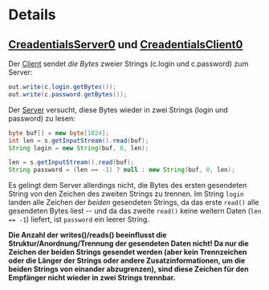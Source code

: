 # Details

## [CreadentialsServer0](CreadentialsServer0.java) und [CreadentialsClient0](CreadentialsClient0.java)

Der [Client](CreadentialsClient0.java) sendet *die Bytes* zweier Strings (c.login und c.password) zum Server:

```Java
out.write(c.login.getBytes());
out.write(c.password.getBytes());
```

Der [Server](CreadentialsServer0.java) versucht, diese Bytes wieder in zwei Strings (login und password) zu lesen:

```Java
byte buf[] = new byte[1024];
int len = s.getInputStream().read(buf);
String login = new String(buf, 0, len);

len = s.getInputStream().read(buf);
String password = (len == -1) ? null : new String(buf, 0, len);
```

Es gelingt dem Server allerdings nicht, die Bytes des ersten gesendeten String von den Zeichen des zweiten Strings zu trennen. Im String `login` landen alle Zeichen der *beiden* gesendeten Strings, da das erste `read()` alle gesendeten Bytes liest -- und da das zweite `read()` keine weitern Daten (`len == -1`) liefert, ist `password` ein leerer String.

**Die Anzahl der writes()/reads() beeinflusst die Struktur/Anordnung/Trennung der gesendeten Daten nicht! Da nur die Zeichen der beiden Strings gesendet werden (aber kein Trennzeichen oder die Länger der Strings oder andere Zusatzinformationen, um die beiden Strings von einander abzugrenzen), sind diese Zeichen für den Empfänger nicht wieder in zwei Strings trennbar.**
